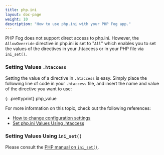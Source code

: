 ```yaml
---
title: php.ini
layout: doc-page
weight: 10
description: "How to use php.ini with your PHP Fog app."
---
```


PHP Fog does not support direct access to php.ini. However, the `AllowOverride` directive in php.ini is set to "`All`" which enables you to set the values of the directives in your .htaccess or in your PHP file via `ini_set()`.

### Setting Values `.htaccess`

Setting the value of a directive in `.htaccess` is easy. Simply place the following line of code in your `.htaccess` file, and insert the name and value of the directive you want to use:

{: .prettyprint}
    php_value <name> <value>

For more information on this topic, check out the following references: 

* [How to change configuration settings](http://php.net/manual/en/configuration.changes.php)
* [Set php.ini Values Using .htaccess](http://davidwalsh.name/php-values-htaccess)

### Setting Values Using `ini_set()`

Please consult the [PHP manual on `ini_set()`](http://www.php.net/manual/en/function.ini-set.php).
